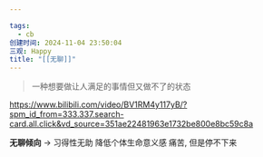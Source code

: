 ```yaml
---

tags:
  - cb
创建时间: 2024-11-04 23:50:04
三观: Happy
title: "[[无聊]]"
---
```


> 一种想要做让人满足的事情但又做不了的状态

https://www.bilibili.com/video/BV1RM4y117yB/?spm_id_from=333.337.search-card.all.click&vd_source=351ae22481963e1732be800e8bc59c8a


**无聊倾向** -> 习得性无助
降低个体生命意义感 
痛苦, 但是停不下来

